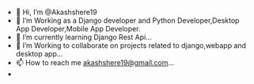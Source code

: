 - 👋 Hi, I’m @Akashshere19
- 👀 I’m Working as a Django developer and Python Developer,Desktop App Developer,Mobile App Developer.
- 🌱 I’m currently learning Django Rest Api...
- 💞️ I’m Working to collaborate on projects related to django,webapp and desktop app...
- 📫 How to reach me akashshere19@gmail.com...
-     

<!---
Akashshere19/Akashshere19 is a ✨ special ✨ repository because its `README.md` (this file) appears on your GitHub profile.
You can click the Preview link to take a look at your changes.
--->
